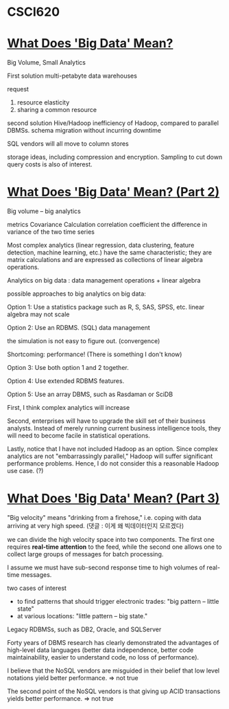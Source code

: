 # CSCI620

# [What Does 'Big Data' Mean?](https://cacm.acm.org/blogs/blog-cacm/155468-what-does-big-data-mean/fulltext)

Big Volume, Small Analytics

First solution
multi-petabyte data warehouses

request
1. resource elasticity 
2. sharing a common resource

second solution
Hive/Hadoop
inefficiency of Hadoop, compared to parallel DBMSs.
schema migration without incurring downtime

SQL vendors will all move to column stores

storage ideas, including compression and encryption. Sampling to cut down query costs is also of interest.



# [What Does 'Big Data' Mean? (Part 2)](https://cacm.acm.org/blogs/blog-cacm/156102-what-does-big-data-mean-part-2/fulltext)

Big volume – big analytics

metrics
Covariance Calculation
correlation coefficient
the difference in variance of the two time series

Most complex analytics (linear regression, data clustering, feature detection, machine learning, etc.) have the same characteristic; they are matrix calculations and are expressed as collections of linear algebra operations.

Analytics on big data : data management operations + linear algebra

possible approaches to big analytics on big data:

Option 1: Use a statistics package such as R, S, SAS, SPSS, etc.
linear algebra
may not scale

Option 2: Use an RDBMS. (SQL)
data management

the simulation is not easy to figure out.
(convergence) 

Shortcoming: performance! (There is something I don't know)

Option 3: Use both option 1 and 2 together.

Option 4: Use extended RDBMS features.

Option 5: Use an array DBMS, such as Rasdaman or SciDB

First, I think complex analytics will increase

Second, enterprises will have to upgrade the skill set of their business analysts. Instead of merely running current business intelligence tools, they will need to become facile in statistical operations. 

Lastly, notice that I have not included Hadoop as an option. Since complex analytics are not "embarrassingly parallel," Hadoop will suffer significant performance problems. Hence, I do not consider this a reasonable Hadoop use case. (?)

# [What Does 'Big Data' Mean? (Part 3)](https://cacm.acm.org/blogs/blog-cacm/157589-what-does-big-data-mean-part-3/fulltext)

"Big velocity" means "drinking from a firehose," i.e. coping with data arriving at very high speed. (댓글 : 이게 왜 빅데이터인지 모르겠다)



we can divide the high velocity space into two components. The first one requires <strong>real-time attention</strong> to the feed, while the second one allows one to collect large groups of messages for batch processing.

I assume we must have sub-second response time to high volumes of real-time messages.

two cases of interest
- to find patterns that should trigger electronic trades: "big pattern – little state"
- at various locations: "little pattern – big state."

Legacy RDBMSs, such as DB2, Oracle, and SQLServer

Forty years of DBMS research has clearly demonstrated the advantages of high-level data languages (better data independence, better code maintainability, easier to understand code, no loss of performance).

I believe that the NoSQL vendors are misguided in their belief that low level notations yield better performance. => not true

The second point of the NoSQL vendors is that giving up ACID transactions yields better performance.
=> not true






